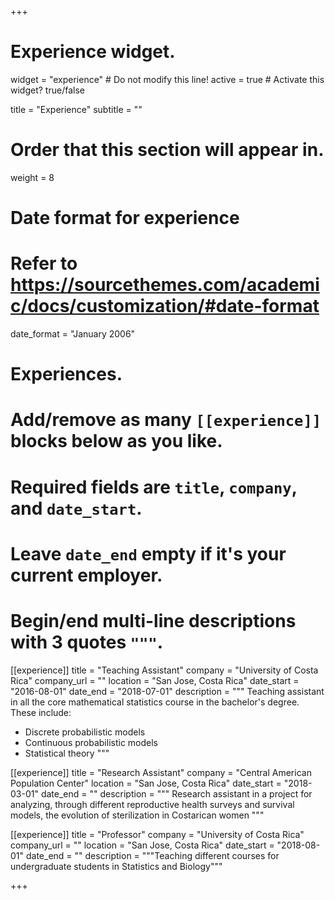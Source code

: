 +++
# Experience widget.
widget = "experience"  # Do not modify this line!
active = true  # Activate this widget? true/false

title = "Experience"
subtitle = ""

# Order that this section will appear in.
weight = 8

# Date format for experience
#   Refer to https://sourcethemes.com/academic/docs/customization/#date-format
date_format = "January 2006"

# Experiences.
#   Add/remove as many `[[experience]]` blocks below as you like.
#   Required fields are `title`, `company`, and `date_start`.
#   Leave `date_end` empty if it's your current employer.
#   Begin/end multi-line descriptions with 3 quotes `"""`.
[[experience]]
  title = "Teaching Assistant"
  company = "University of Costa Rica"
  company_url = ""
  location = "San Jose, Costa Rica"
  date_start = "2016-08-01"
  date_end = "2018-07-01"
  description = """
  Teaching assistant in all the core mathematical statistics course in the bachelor's degree. These include:
  
  * Discrete probabilistic models
  * Continuous probabilistic models
  * Statistical theory
  """

[[experience]]
  title = "Research Assistant"
  company = "Central American Population Center"
  location = "San Jose, Costa Rica"
  date_start = "2018-03-01"
  date_end = ""
  description = """
  Research assistant in a project for analyzing, through different reproductive health surveys and survival models, the evolution of sterilization in Costarican women
  """

[[experience]]
  title = "Professor"
  company = "University of Costa Rica"
  company_url = ""
  location = "San Jose, Costa Rica"
  date_start = "2018-08-01"
  date_end = ""
  description = """Teaching different courses for undergraduate students in Statistics and Biology"""

+++
